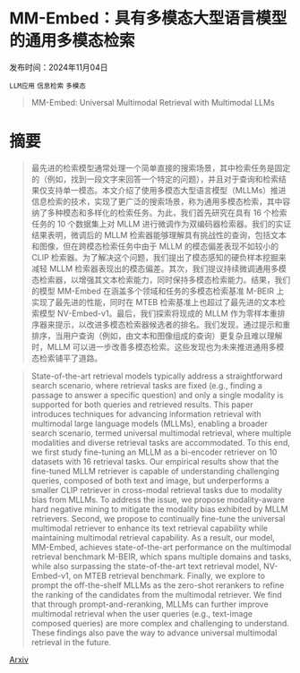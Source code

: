 # MM-Embed：具有多模态大型语言模型的通用多模态检索

发布时间：2024年11月04日

`LLM应用` `信息检索` `多模态`

> MM-Embed: Universal Multimodal Retrieval with Multimodal LLMs

# 摘要

> 最先进的检索模型通常处理一个简单直接的搜索场景，其中检索任务是固定的（例如，找到一段文字来回答一个特定的问题），并且对于查询和检索结果仅支持单一模态。本文介绍了使用多模态大型语言模型（MLLMs）推进信息检索的技术，实现了更广泛的搜索场景，称为通用多模态检索，其中容纳了多种模态和多样化的检索任务。为此，我们首先研究在具有 16 个检索任务的 10 个数据集上对 MLLM 进行微调作为双编码器检索器。我们的实证结果表明，微调后的 MLLM 检索器能够理解具有挑战性的查询，包括文本和图像，但在跨模态检索任务中由于 MLLM 的模态偏差表现不如较小的 CLIP 检索器。为了解决这个问题，我们提出了模态感知的硬负样本挖掘来减轻 MLLM 检索器表现出的模态偏差。其次，我们提议持续微调通用多模态检索器，以增强其文本检索能力，同时保持多模态检索能力。结果，我们的模型 MM-Embed 在涵盖多个领域和任务的多模态检索基准 M-BEIR 上实现了最先进的性能，同时在 MTEB 检索基准上也超过了最先进的文本检索模型 NV-Embed-v1。最后，我们探索将现成的 MLLM 作为零样本重排序器来提示，以改进多模态检索器候选者的排名。我们发现，通过提示和重排序，当用户查询（例如，由文本和图像组成的查询）更复杂且难以理解时，MLLM 可以进一步改善多模态检索。这些发现也为未来推进通用多模态检索铺平了道路。

> State-of-the-art retrieval models typically address a straightforward search scenario, where retrieval tasks are fixed (e.g., finding a passage to answer a specific question) and only a single modality is supported for both queries and retrieved results. This paper introduces techniques for advancing information retrieval with multimodal large language models (MLLMs), enabling a broader search scenario, termed universal multimodal retrieval, where multiple modalities and diverse retrieval tasks are accommodated. To this end, we first study fine-tuning an MLLM as a bi-encoder retriever on 10 datasets with 16 retrieval tasks. Our empirical results show that the fine-tuned MLLM retriever is capable of understanding challenging queries, composed of both text and image, but underperforms a smaller CLIP retriever in cross-modal retrieval tasks due to modality bias from MLLMs. To address the issue, we propose modality-aware hard negative mining to mitigate the modality bias exhibited by MLLM retrievers. Second, we propose to continually fine-tune the universal multimodal retriever to enhance its text retrieval capability while maintaining multimodal retrieval capability. As a result, our model, MM-Embed, achieves state-of-the-art performance on the multimodal retrieval benchmark M-BEIR, which spans multiple domains and tasks, while also surpassing the state-of-the-art text retrieval model, NV-Embed-v1, on MTEB retrieval benchmark. Finally, we explore to prompt the off-the-shelf MLLMs as the zero-shot rerankers to refine the ranking of the candidates from the multimodal retriever. We find that through prompt-and-reranking, MLLMs can further improve multimodal retrieval when the user queries (e.g., text-image composed queries) are more complex and challenging to understand. These findings also pave the way to advance universal multimodal retrieval in the future.

[Arxiv](https://arxiv.org/abs/2411.02571)